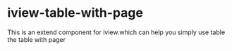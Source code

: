 # iview-table-with-page
This is an extend component for iview.which can help you simply use table the table with pager
